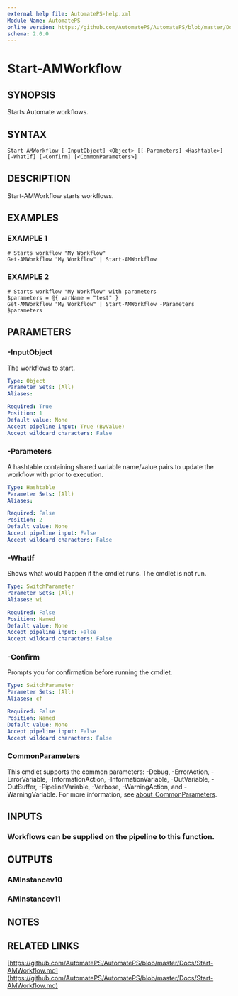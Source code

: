 ```yaml
---
external help file: AutomatePS-help.xml
Module Name: AutomatePS
online version: https://github.com/AutomatePS/AutomatePS/blob/master/Docs/Start-AMWorkflow.md
schema: 2.0.0
---
```


# Start-AMWorkflow

## SYNOPSIS
Starts Automate workflows.

## SYNTAX

```
Start-AMWorkflow [-InputObject] <Object> [[-Parameters] <Hashtable>] [-WhatIf] [-Confirm] [<CommonParameters>]
```

## DESCRIPTION
Start-AMWorkflow starts workflows.

## EXAMPLES

### EXAMPLE 1
```
# Starts workflow "My Workflow"
Get-AMWorkflow "My Workflow" | Start-AMWorkflow
```

### EXAMPLE 2
```
# Starts workflow "My Workflow" with parameters
$parameters = @{ varName = "test" }
Get-AMWorkflow "My Workflow" | Start-AMWorkflow -Parameters $parameters
```

## PARAMETERS

### -InputObject
The workflows to start.

```yaml
Type: Object
Parameter Sets: (All)
Aliases:

Required: True
Position: 1
Default value: None
Accept pipeline input: True (ByValue)
Accept wildcard characters: False
```

### -Parameters
A hashtable containing shared variable name/value pairs to update the workflow with prior to execution.

```yaml
Type: Hashtable
Parameter Sets: (All)
Aliases:

Required: False
Position: 2
Default value: None
Accept pipeline input: False
Accept wildcard characters: False
```

### -WhatIf
Shows what would happen if the cmdlet runs.
The cmdlet is not run.

```yaml
Type: SwitchParameter
Parameter Sets: (All)
Aliases: wi

Required: False
Position: Named
Default value: None
Accept pipeline input: False
Accept wildcard characters: False
```

### -Confirm
Prompts you for confirmation before running the cmdlet.

```yaml
Type: SwitchParameter
Parameter Sets: (All)
Aliases: cf

Required: False
Position: Named
Default value: None
Accept pipeline input: False
Accept wildcard characters: False
```

### CommonParameters
This cmdlet supports the common parameters: -Debug, -ErrorAction, -ErrorVariable, -InformationAction, -InformationVariable, -OutVariable, -OutBuffer, -PipelineVariable, -Verbose, -WarningAction, and -WarningVariable. For more information, see [about_CommonParameters](http://go.microsoft.com/fwlink/?LinkID=113216).

## INPUTS

### Workflows can be supplied on the pipeline to this function.
## OUTPUTS

### AMInstancev10
### AMInstancev11
## NOTES

## RELATED LINKS

[https://github.com/AutomatePS/AutomatePS/blob/master/Docs/Start-AMWorkflow.md](https://github.com/AutomatePS/AutomatePS/blob/master/Docs/Start-AMWorkflow.md)

